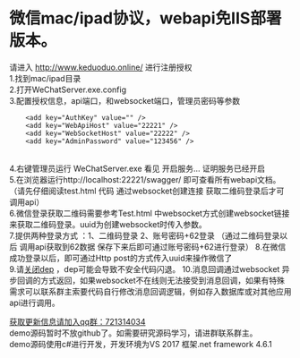 # 微信mac/ipad协议，webapi免IIS部署版本。
 请进入  http://www.keduoduo.online/ 进行注册授权<br/>
1.找到mac/ipad目录<br/>
2.打开WeChatServer.exe.config<br/>
3.配置授权信息，api端口，和websocket端口，管理员密码等参数<br/>
```  
    <add key="AuthKey" value="" />
    <add key="WebApiHost" value="22221" />
    <add key="WebSocketHost" value="22222" />
    <add key="AdminPassword" value="123456" />
```
<br/>
4.右键管理员运行 WeChatServer.exe
看见  开启服务... 证明服务已经开启<br/>
5.在浏览器运行http://localhost:22221/swagger/ 即可查看所有webapi文档。（请先仔细阅读test.html 代码 通过websocket创建连接 获取二维码登录后才可调用api）<br/>
6.微信登录获取二维码需要参考Test.html 中websocket方式创建websocket链接来获取二维码登录。uuid为创建websocket时传入参数。<br/>
7.提供两种登录方式 ：1、二维码登录  2、账号密码+62登录  （通过二维码登录以后 调用api获取到62数据 保存下来后即可通过账号密码+62进行登录）
8.在微信成功登录以后，即可通过Http post的方式传入uuid来操作微信了<br/>
9.请<a target="_blank" href="https://jingyan.baidu.com/article/335530daab956419cb41c38a.html">关闭dep</a> ，dep可能会导致不安全代码闪退。
10.消息回调通过websocket 异步回调的方式返回，如果websocket不在线则无法接受到消息回调，如果有特殊需求可以联系群主索要代码自行修改消息回调逻辑，例如存入数据库或对其他应用api进行调用。

<a target="_blank" href="//shang.qq.com/wpa/qunwpa?idkey=3194af004cbc013eff0a61b99a46ae6f66c2c1f1fc62a9cdf58de1fd2b471058">获取更新信息请加入qq群：721314034</a>
<br/>
demo源码暂时不放github了。如需要研究源码学习，请进群联系群主。<br/>
demo源码使用c#进行开发，开发环境为VS 2017 框架.net framework 4.6.1<br/>
